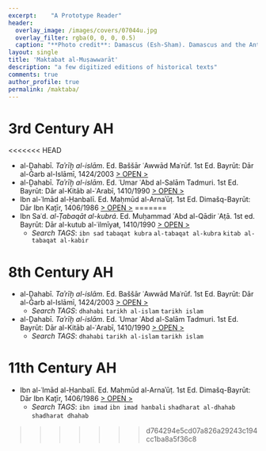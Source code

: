 ```yaml
---
excerpt:	"A Prototype Reader"
header:
  overlay_image: /images/covers/07044u.jpg
  overlay_filter: rgba(0, 0, 0, 0.5)
  caption: "**Photo credit**: Damascus (Esh-Sham). Damascus and the Anti Lebanon. *Library of Congress*, [  LC-DIG-matpc-07044](http://www.loc.gov/pictures/item/mpc2004007427/PP/)"
layout: single
title: 'Maktabaŧ al-Muṣawwarāt'
description: "a few digitized editions of historical texts"
comments: true
author_profile: true
permalink: /maktaba/
---
```


# 3rd Century AH

<<<<<<< HEAD
* al-Ḏahabī. *Taʾrīḫ al-islām*. Ed. Baššār ʿAwwād Maʿrūf. 1st Ed. Bayrūt: Dār al-Ġarb al-Islāmī, 1424/2003 [> OPEN >](https://historyofislam.github.io/?/0748Dhahabi/TarikhIslam/BY2003BCM01-ara1/V00P0000)
* al-Ḏahabī. *Taʾrīḫ al-islām*. Ed. ʿUmar ʿAbd al-Salām Tadmuri. 1st Ed. Bayrūt: Dār al-Kitāb al-ʿArabī, 1410/1990 [> OPEN >](https://historyofislam.github.io/?/0748Dhahabi/TarikhIslam/BY1990TAD01-ara1/V00P0000)
* Ibn al-ʿImād al-Ḥanbalī. Ed. Maḥmūd al-Arnaʾūṭ. 1st Ed. Dimašq-Bayrūt: Dār Ibn Kaṯīr, 1406/1986 [> OPEN >](https://historyofislam.github.io/?/1089IbnCimad/Shadharat/DM1986ARN01-ara1/V00P0000)
=======
* Ibn Saʿd. *al-Ṭabaqāt al-kubrá*. Ed. Muḥammad ʿAbd al-Qādir ʿAṭā. 1st ed. Bayrūt: Dār al-kutub al-ʿilmīyaŧ, 1410/1990 [> OPEN >](https://historyofislam.github.io/?/0230IbnSacd/TabaqatKubra/BY1990MQC01-ara1/)
	* *Search TAGS*: `ibn sad` `tabaqat kubra` `al-tabaqat al-kubra` `kitab al-tabaqat al-kabir`

# 8th Century AH

* al-Ḏahabī. *Taʾrīḫ al-islām*. Ed. Baššār ʿAwwād Maʿrūf. 1st Ed. Bayrūt: Dār al-Ġarb al-Islāmī, 1424/2003 [> OPEN >](https://historyofislam.github.io/?/0748Dhahabi/TarikhIslam/BY2003BCM01-ara1/)
	* *Search TAGS*: `dhahabi` `tarikh al-islam` `tarikh islam`
* al-Ḏahabī. *Taʾrīḫ al-islām*. Ed. ʿUmar ʿAbd al-Salām Tadmuri. 1st Ed. Bayrūt: Dār al-Kitāb al-ʿArabī, 1410/1990 [> OPEN >](https://historyofislam.github.io/?/0748Dhahabi/TarikhIslam/BY1990TAD01-ara1/)
	* *Search TAGS*: `dhahabi` `tarikh al-islam` `tarikh islam`

# 11th Century AH

* Ibn al-ʿImād al-Ḥanbalī. Ed. Maḥmūd al-Arnaʾūṭ. 1st Ed. Dimašq-Bayrūt: Dār Ibn Kaṯīr, 1406/1986 [> OPEN >](https://historyofislam.github.io/?/1089IbnCimad/Shadharat/DM1986ARN01-ara1/)
	* *Search TAGS*: `ibn imad` `ibn imad hanbali` `shadharat al-dhahab` `shadharat dhahab`
>>>>>>> d764294e5cd07a826a29243c194cc1ba8a5f36c8

